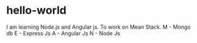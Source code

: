 # hello-world

I am learning Node.js and Angular js. To work on Mean Stack. 
M - Mongo db
E - Express Js
A - Angular Js
N - Node Js
